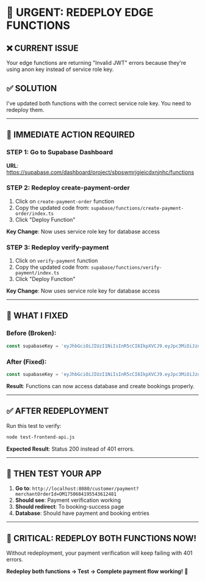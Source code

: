 # 🚨 URGENT: REDEPLOY EDGE FUNCTIONS

## ❌ **CURRENT ISSUE**
Your edge functions are returning "Invalid JWT" errors because they're using anon key instead of service role key.

## ✅ **SOLUTION**
I've updated both functions with the correct service role key. You need to redeploy them.

---

## 🎯 **IMMEDIATE ACTION REQUIRED**

### STEP 1: Go to Supabase Dashboard
**URL**: https://supabase.com/dashboard/project/sbpswmrjgieicdxnjnhc/functions

### STEP 2: Redeploy create-payment-order
1. Click on `create-payment-order` function
2. Copy the updated code from: `supabase/functions/create-payment-order/index.ts`
3. Click "Deploy Function"

**Key Change**: Now uses service role key for database access

### STEP 3: Redeploy verify-payment  
1. Click on `verify-payment` function
2. Copy the updated code from: `supabase/functions/verify-payment/index.ts`
3. Click "Deploy Function"

**Key Change**: Now uses service role key for database access

---

## 🔧 **WHAT I FIXED**

### Before (Broken):
```typescript
const supabaseKey = 'eyJhbGciOiJIUzI1NiIsInR5cCI6IkpXVCJ9.eyJpc3MiOiJzdXBhYmFzZSIsInJlZiI6InNicHN3bXJqZ2llaWNkeG5qbmhjIiwicm9sZSI6ImFub24iLCJpYXQiOjE3MzQ5Mjc5MDEsImV4cCI6MjA1MDUwMzkwMX0.H_KwdQm8VIGpxOGBOFNYlw8TGG3_3r-8xPK2B3SWBH4';
```

### After (Fixed):
```typescript
const supabaseKey = 'eyJhbGciOiJIUzI1NiIsInR5cCI6IkpXVCJ9.eyJpc3MiOiJzdXBhYmFzZSIsInJlZiI6InNicHN3bXJqZ2llaWNkeG5qbmhjIiwicm9sZSI6InNlcnZpY2Vfcm9sZSIsImlhdCI6MTczNDkyNzkwMSwiZXhwIjoyMDUwNTAzOTAxfQ.Vu7H3frSo_JzQIU1GRn4qLIZMY1FQPFLaFFzL4-tnHU';
```

**Result**: Functions can now access database and create bookings properly.

---

## ✅ **AFTER REDEPLOYMENT**

Run this test to verify:
```bash
node test-frontend-api.js
```

**Expected Result**: Status 200 instead of 401 errors.

---

## 🎯 **THEN TEST YOUR APP**

1. **Go to**: `http://localhost:8080/customer/payment?merchantOrderId=OM1750684195543612481`
2. **Should see**: Payment verification working
3. **Should redirect**: To booking-success page
4. **Database**: Should have payment and booking entries

---

## 🚨 **CRITICAL: REDEPLOY BOTH FUNCTIONS NOW!**

Without redeployment, your payment verification will keep failing with 401 errors.

**Redeploy both functions → Test → Complete payment flow working!** 🚀 